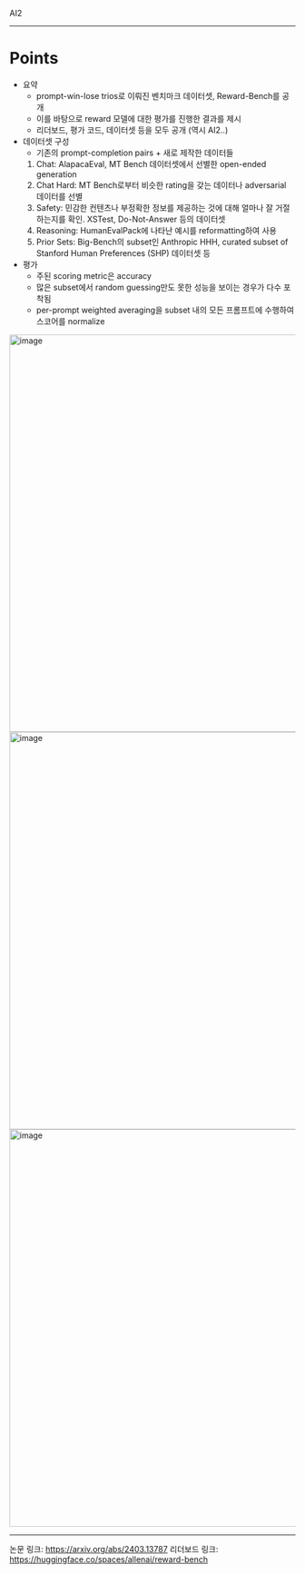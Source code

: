 AI2

---
# Points
- 요약
  - prompt-win-lose trios로 이뤄진 벤치마크 데이터셋, Reward-Bench를 공개
  - 이를 바탕으로 reward 모델에 대한 평가를 진행한 결과를 제시
  - 리더보드, 평가 코드, 데이터셋 등을 모두 공개 (역시 AI2..)
- 데이터셋 구성
  - 기존의 prompt-completion pairs + 새로 제작한 데이터들
  1. Chat: AlapacaEval, MT Bench 데이터셋에서 선별한 open-ended generation
  2. Chat Hard: MT Bench로부터 비슷한 rating을 갖는 데이터나 adversarial 데이터를 선별
  3. Safety: 민감한 컨텐츠나 부정확한 정보를 제공하는 것에 대해 얼마나 잘 거절하는지를 확인. XSTest, Do-Not-Answer 등의 데이터셋
  4. Reasoning: HumanEvalPack에 나타난 예시를 reformatting하여 사용
  5. Prior Sets: Big-Bench의 subset인 Anthropic HHH, curated subset of Stanford Human Preferences (SHP) 데이터셋 등
- 평가
  - 주된 scoring metric은 accuracy
  - 많은 subset에서 random guessing만도 못한 성능을 보이는 경우가 다수 포착됨
  - per-prompt weighted averaging을 subset 내의 모든 프롬프트에 수행하여 스코어를 normalize
<img width="700" alt="image" src="https://github.com/chanmuzi/Papers/assets/101971295/257af6e3-2691-4289-b15b-fafafa1205c3">

<img width="700" alt="image" src="https://github.com/chanmuzi/Papers/assets/101971295/acd7bc37-ca01-4ba3-90eb-49d3d5a47b6c">


<img width="700" alt="image" src="https://github.com/chanmuzi/Papers/assets/101971295/132c509d-899c-4b5d-9c92-a288395e7013">



---
논문 링크: https://arxiv.org/abs/2403.13787
리더보드 링크: https://huggingface.co/spaces/allenai/reward-bench
